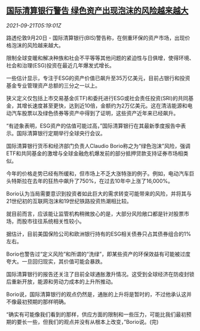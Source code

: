 <!--1632202262000-->
[国际清算银行警告 绿色资产出现泡沫的风险越来越大](https://cn.reuters.com/article/bis-warning-green-assets-risk-0921-idCNKBS2GH0AV)
------

<div><i>2021-09-21T05:19:01Z</i></div><p>路透伦敦9月20日 - 国际清算银行(BIS)警告称，在侧重环保的资产市场，出现价格泡沫的风险越来越大。</p><p>限制全球变暖和解决种族和社会不平等等其他问题的紧迫性与日俱增，使得环境、社会和治理(ESG)投资在最近几年爆发式增长。</p><p>一些估计显示，专注于ESG的资产价值已飙升至35万亿美元，目前占银行和投资基金专业管理资产总额的三分之一以上。</p><p>狭义定义仅包括上市交易基金(ETF)和委托进行ESG或社会责任投资(SRI)的共同基金，其增长速度甚至更快，达到近10倍，金额约为2万亿美元。这在清洁能源和电动汽车股票以及绿色债券等资产中得到了证明，这些资产近年来已经飙升。</p><p>“有迹象表明，ESG资产的估值可能过高，”国际清算银行在其最新季度报告中表示。国际清算银行定期举行全球央行会议。</p><p>国际清算银行货币和经济部门负责人Claudio Borio称之为“绿色泡沫”风险，强调ETF和共同基金的激增与全球金融危机爆发前的部分抵押贷款支持证券市场相类似。</p><p>今年的价格走势已经有所缓和，但市场上不乏大涨特涨的例子。例如，电动汽车巨头特斯拉在去年的狂热中飙升了750%，在过去10年中上涨了16,000%。</p><p>Borio认为当局需要意识到投资者如此巨大的需求转变可能带来的风险，并将其与21世纪初的互联网泡沫和19世纪铁路投资热潮相比较。</p><p>就目前而言，应该能让监管机构稍微放心的是，大部分风险敞口都是针对股票市场，而股市往往系统相关性较小。</p><p>据估计，目前美国保险公司和欧洲银行持有的ESG相关债券只占其债券组合的1%左右。</p><p>Borio也警告过“定义风险”和所谓的“洗绿”，即某些资产的环保效益有可能被过度夸大。一旦回归现实，其价值可能会暴跌。</p><p>国际清算银行的报告还关注了目前全球通胀激升情况。这受到全球经济在防疫封锁后重新开放，能源和劳动力成本的上升所推动。</p><p>Borio说，国际清算银行的观点仍然是，通胀的上升将是暂时的，不过他承认这并不像最初预期的那样明确。</p><p>“确实有可能像我们看到的那样，供应方面的限制和一些压力，可能比我们最初预期的要长一些，但我们的观点并没有从根本上改变，”Borio说。(完)</p>

